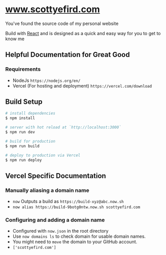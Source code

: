 # www.scottyefird.com

You've found the source code of my personal website

Build with [React](https://reactjs.org/) and is designed as a quick and easy way for you to get to know me

## Helpful Documentation for Great Good

### Requirements

- NodeJs `https://nodejs.org/en/`
- Vercel (For hosting and deployment) `https://vercel.com/download`

## Build Setup

```bash
# install dependencies
$ npm install

# server with hot reload at `http://localhost:3000`
$ npm run dev

# build for production
$ npm run build

# deploy to production via Vercel
$ npm run deploy
```

## Vercel Specific Documentation

### Manually aliasing a domain name

- `now` Outputs a build as `https://build-xyz@abc.now.sh`
- `now alias https://build-9botg0ntw.now.sh scottyefird.com`

### Configuring and adding a domain name

- Configured with `now.json` in the root directory
- Use `now domains ls` to check domain for usable domain names.
- You might need to `move` the domain to your GitHub account.
- `['scottyefird.com']`

<!-- todo -->
<!-- https://github.com/tengbao/vanta
https://www.tannerkrewson.com/
https://www.vantajs.com/?effect=fog#(backgroundAlpha:1,baseColor:16772075,blurFactor:0.6,gyroControls:!f,highlightColor:7497802,lowlightColor:5130600,midtoneColor:14832447,minHeight:200,minWidth:200,mouseControls:!t,scale:2,scaleMobile:4,speed:1,touchControls:!t,zoom:1) -->
